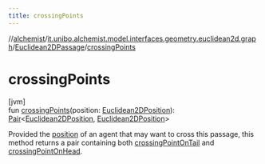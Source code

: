 ```yaml
---
title: crossingPoints
---
```

//[alchemist](../../../index.html)/[it.unibo.alchemist.model.interfaces.geometry.euclidean2d.graph](../index.html)/[Euclidean2DPassage](index.html)/[crossingPoints](crossing-points.html)



# crossingPoints



[jvm]\
fun [crossingPoints](crossing-points.html)(position: [Euclidean2DPosition](../../it.unibo.alchemist.model.implementations.positions/-euclidean2-d-position/index.html)): [Pair](https://kotlinlang.org/api/latest/jvm/stdlib/kotlin/-pair/index.html)<[Euclidean2DPosition](../../it.unibo.alchemist.model.implementations.positions/-euclidean2-d-position/index.html), [Euclidean2DPosition](../../it.unibo.alchemist.model.implementations.positions/-euclidean2-d-position/index.html)>



Provided the [position](crossing-points.html) of an agent that may want to cross this passage, this method returns a pair containing both [crossingPointOnTail](crossing-point-on-tail.html) and [crossingPointOnHead](crossing-point-on-head.html).




